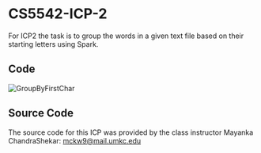 # CS5542-ICP-2
For ICP2 the task is to group the words in a given text file based on their starting letters using Spark.



## Code

![GroupByFirstChar](C:\dev\Repositories\CS5542-ICP\docs\ICP2\GroupByFirstChar.gif)



## Source Code

The source code for this ICP was provided by the class instructor Mayanka ChandraShekar: [mckw9@mail.umkc.edu](https://github.com/djyuhn/CS5560-ICP/blob/master/KDM-ICP7/mckw9@mail.umkc.edu)

